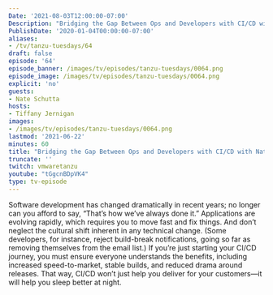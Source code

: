 ```yaml
---
Date: '2021-08-03T12:00:00-07:00'
Description: "Bridging the Gap Between Ops and Developers with CI/CD with Nate Schutta"
PublishDate: '2020-01-04T00:00:00-07:00'
aliases:
- /tv/tanzu-tuesdays/64
draft: false
episode: '64'
episode_banner: /images/tv/episodes/tanzu-tuesdays/0064.png
episode_image: /images/tv/episodes/tanzu-tuesdays/0064.png
explicit: 'no'
guests:
- Nate Schutta
hosts:
- Tiffany Jernigan
images:
- /images/tv/episodes/tanzu-tuesdays/0064.png
lastmod: '2021-06-22'
minutes: 60
title: "Bridging the Gap Between Ops and Developers with CI/CD with Nate Schutta"
truncate: ''
twitch: vmwaretanzu
youtube: "tGgcnBDpVK4"
type: tv-episode
---
```


Software development has changed dramatically in recent years; no longer can you afford to say, “That’s how we’ve always done it.” Applications are evolving rapidly, which requires you to move fast and fix things. And don’t neglect the cultural shift inherent in any technical change. (Some developers, for instance, reject build-break notifications, going so far as removing themselves from the email list.) If you’re just starting your CI/CD journey, you must ensure everyone understands the benefits, including increased speed-to-market, stable builds, and reduced drama around releases. That way, CI/CD won’t just help you deliver for your customers—it will help you sleep better at night.